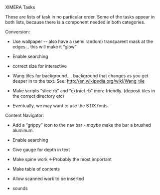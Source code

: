 XIMERA Tasks

These are lists of task in no particular order. Some of the tasks
appear in both lists, because there is a component needed in both
categories.

Conversion:

* Use wallpaper -- also have a (semi random) transparent mask at the edges... this will make it “glow”

* Enable searching

* correct size for interactive

*  Wang tiles for background.... background that changes as you get deeper in to the text. See: http://en.wikipedia.org/wiki/Wang_tile

* Make scripts “slice.rb” and “extract.rb” more friendly. (deposit tiles in the correct directory etc)

* Eventually, we may want to use the STIX fonts. 



Content Navigator:

* Add a “grippy” icon to the nav bar - *maybe* make the bar a brushed aluminum.

* Enable searching

* Give gauge for depth in text

* Make spine work ←Probably the most important

* Make table of contents

* Allow scanned work to be inserted

* sounds
